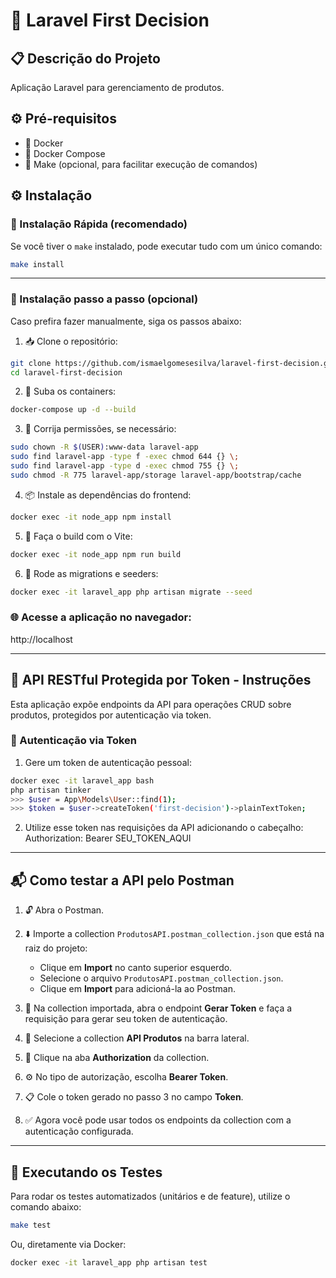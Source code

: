 # 🚀 Laravel First Decision

## 📋 Descrição do Projeto
Aplicação Laravel para gerenciamento de produtos.

## ⚙️ Pré-requisitos
- 🐳 Docker  
- 🐳 Docker Compose  
- 🔧 Make (opcional, para facilitar execução de comandos)

## ⚙️ Instalação

### 🔁 Instalação Rápida (recomendado)

Se você tiver o `make` instalado, pode executar tudo com um único comando:

```bash
make install
```
---

### 🧩 Instalação passo a passo (opcional)

Caso prefira fazer manualmente, siga os passos abaixo:

1. 📥 Clone o repositório:
```bash
git clone https://github.com/ismaelgomesesilva/laravel-first-decision.git
cd laravel-first-decision
```

2. 🐳 Suba os containers:
```bash
docker-compose up -d --build
```

3. 🔧 Corrija permissões, se necessário:
```bash
sudo chown -R $(USER):www-data laravel-app
sudo find laravel-app -type f -exec chmod 644 {} \;
sudo find laravel-app -type d -exec chmod 755 {} \;
sudo chmod -R 775 laravel-app/storage laravel-app/bootstrap/cache
```

4. 📦 Instale as dependências do frontend:
```bash
docker exec -it node_app npm install
```

5. 🚀 Faça o build com o Vite:
```bash
docker exec -it node_app npm run build
```

6. 🌱 Rode as migrations e seeders:
```bash
docker exec -it laravel_app php artisan migrate --seed
```

### 🌐 Acesse a aplicação no navegador:
http://localhost

---

## 🔐 API RESTful Protegida por Token - Instruções

Esta aplicação expõe endpoints da API para operações CRUD sobre produtos, protegidos por autenticação via token.

### 🔑 Autenticação via Token

1. Gere um token de autenticação pessoal:
```bash
docker exec -it laravel_app bash
php artisan tinker
>>> $user = App\Models\User::find(1);
>>> $token = $user->createToken('first-decision')->plainTextToken;
```

2. Utilize esse token nas requisições da API adicionando o cabeçalho:
Authorization: Bearer SEU_TOKEN_AQUI

---

## 📬 Como testar a API pelo Postman

1. 🔓 Abra o Postman.

2. ⬇️ Importe a collection `ProdutosAPI.postman_collection.json` que está na raiz do projeto:
   - Clique em **Import** no canto superior esquerdo.
   - Selecione o arquivo `ProdutosAPI.postman_collection.json`.
   - Clique em **Import** para adicioná-la ao Postman.

3. 🔑 Na collection importada, abra o endpoint **Gerar Token** e faça a requisição para gerar seu token de autenticação.

4. 📁 Selecione a collection **API Produtos** na barra lateral.

5. 🔐 Clique na aba **Authorization** da collection.

6. ⚙️ No tipo de autorização, escolha **Bearer Token**.

7. 📋 Cole o token gerado no passo 3 no campo **Token**.

8. ✅ Agora você pode usar todos os endpoints da collection com a autenticação configurada.


---

## 🧪 Executando os Testes

Para rodar os testes automatizados (unitários e de feature), utilize o comando abaixo:

```bash
make test
```

Ou, diretamente via Docker:

```bash
docker exec -it laravel_app php artisan test
```
